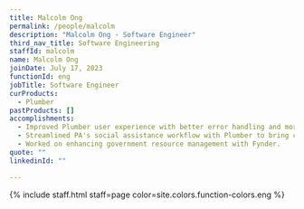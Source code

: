 ```yaml
---
title: Malcolm Ong
permalink: /people/malcolm
description: "Malcolm Ong - Software Engineer"
third_nav_title: Software Engineering
staffId: malcolm
name: Malcolm Ong
joinDate: July 17, 2023
functionId: eng
jobTitle: Software Engineer
curProducts:
  - Plumber
pastProducts: []
accomplishments:
  - Improved Plumber user experience with better error handling and more intuitive user interfaces.
  - Streamlined PA's social assistance workflow with Plumber to bring cost savings.
  - Worked on enhancing government resource management with Fynder.
quote: ""
linkedinId: ""

---
```


{% include staff.html staff=page color=site.colors.function-colors.eng %}
